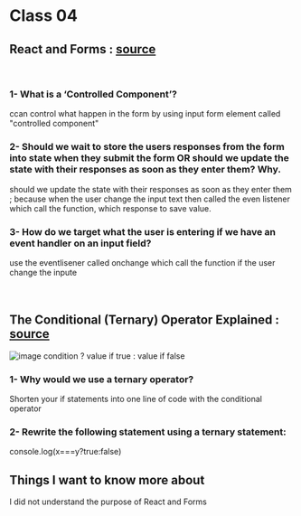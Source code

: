 # Class 04

## React and Forms : [source  ](https://reactjs.org/docs/forms.html) 


<br>

### 1- What is a ‘Controlled Component’?
ccan control what happen in the form by using input form element called "controlled component"

### 2- Should we wait to store the users responses from the form into state when they submit the form OR should we update the state with their responses as soon as they enter them? Why.
should we update the state with their responses as soon as they enter them ; because when the user change the input text then called the even listener which call the function, which response to save value.

### 3- How do we target what the user is entering if we have an event handler on an input field?
 use the eventlisener called onchange which call the function if the user change the inpute
<br>
<br>
<br>

## The Conditional (Ternary) Operator Explained : [source  ](https://codeburst.io/javascript-the-conditional-ternary-operator-explained-cac7218beeff) 
![image](https://miro.medium.com/max/875/1*z2KBmBJYD3_4-lfKjhO_DQ.png)
condition ? value if true : value if false

### 1- Why would we use a ternary operator?
Shorten your if statements into one line of code with the conditional operator

### 2- Rewrite the following statement using a ternary statement:

console.log(x===y?true:false)

## Things I want to know more about

I did not understand the purpose of React and Forms
